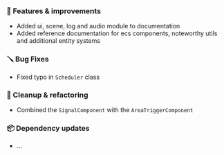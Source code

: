 ### 🚀 Features & improvements

- Added ui, scene, log and audio module to documentation
- Added reference documentation for ecs components, noteworthy utils and additional entity systems

### 🪛 Bug Fixes

- Fixed typo in `Scheduler` class

### 🧽 Cleanup & refactoring

- Combined the `SignalComponent` with the `AreaTriggerComponent`

### 📦 Dependency updates

- ...